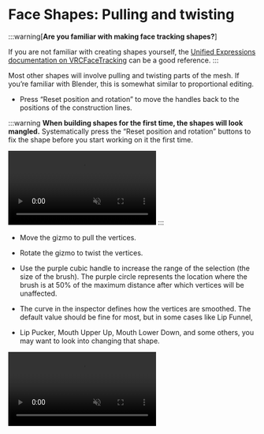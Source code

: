 ﻿---
sidebar_position: 2
---

# Face Shapes: Pulling and twisting

:::warning[**Are you familiar with making face tracking shapes?**]

If you are not familiar with creating shapes yourself, the [Unified Expressions documentation on VRCFaceTracking](https://docs.vrcft.io/docs/tutorial-avatars/tutorial-avatars-extras/unified-blendshapes)
can be a good reference.
:::


Most other shapes will involve pulling and twisting parts of the mesh. If you’re familiar with Blender, this is somewhat similar to proportional editing.

- Press “Reset position and rotation” to move the handles back to the positions of the construction lines.

:::warning
**When building shapes for the first time, the shapes will look mangled.**
Systematically press the “Reset position and rotation” buttons to fix the shape before you start working on it the first time.

<video controls muted>
<source src={require('../img/shapes/Unity_S2iRD530sU.mp4').default}/>
</video>
:::

- Move the gizmo to pull the vertices.
- Rotate the gizmo to twist the vertices.
- Use the purple cubic handle to increase the range of the selection (the size of the brush).
  The purple circle represents the location where the brush is at 50% of the maximum distance after which vertices will be unaffected.

- The curve in the inspector defines how the vertices are smoothed. The default value should be fine for most, but in some cases like Lip Funnel,
- Lip Pucker, Mouth Upper Up, Mouth Lower Down, and some others, you may want to look into changing that shape.

<video controls muted>
    <source src={require('../img/shapes/2023-11-06_20-04-18_ShareX.mp4').default}/>
</video>